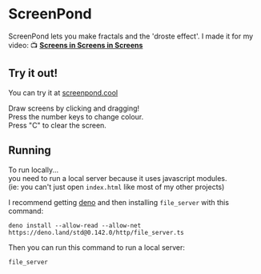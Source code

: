# ScreenPond

ScreenPond lets you make fractals and the 'droste effect'.
I made it for my video: 📺 **[Screens in Screens in Screens](https://youtu.be/Q4OIcwt8vcE)**

## Try it out!

You can try it at [screenpond.cool](https://screenpond.cool)<br>

Draw screens by clicking and dragging!<br>
Press the number keys to change colour.<br>
Press "C" to clear the screen.

## Running

To run locally...<br>
you need to run a local server because it uses javascript modules.<br>
(ie: you can't just open `index.html` like most of my other projects)<br>

I recommend getting [deno](https://deno.land)
and then installing `file_server` with this command:

```
deno install --allow-read --allow-net https://deno.land/std@0.142.0/http/file_server.ts
```

Then you can run this command to run a local server:

```
file_server
```
